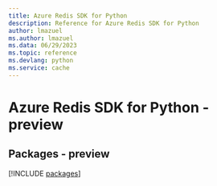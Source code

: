 ```yaml
---
title: Azure Redis SDK for Python
description: Reference for Azure Redis SDK for Python
author: lmazuel
ms.author: lmazuel
ms.data: 06/29/2023
ms.topic: reference
ms.devlang: python
ms.service: cache
---
```

# Azure Redis SDK for Python - preview
## Packages - preview
[!INCLUDE [packages](redis-index.md)]